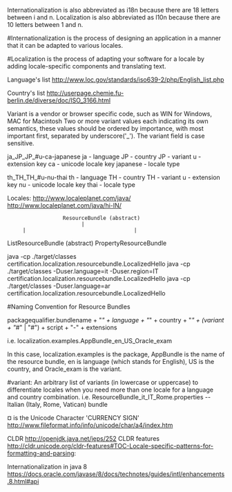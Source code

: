 Internationalization is also abbreviated as i18n because there are 18 
letters between i and n. Localization is also abbreviated as l10n 
because there are 10 letters between 1 and n.

#Internationalization 
is the process of designing an application in a manner that it 
can be adapted to various locales.

#Localization 
is the process of adapting your software for a locale by adding 
locale-specific components and translating text.

Language's list
http://www.loc.gov/standards/iso639-2/php/English_list.php

Country's list
http://userpage.chemie.fu-berlin.de/diverse/doc/ISO_3166.html

Variant is a vendor or browser specific code, 
such as WIN for Windows, MAC for Macintosh
Two or more variant values each indicating its own semantics, 
these values should be ordered by importance, with most important first, 
separated by underscore('_'). The variant field is case sensitive.

ja_JP_JP_#u-ca-japanese
ja - language
JP - country
JP - variant
u - extension key
ca - unicode locale key
japanese - locale type

th_TH_TH_#u-nu-thai
th - language
TH - country
TH - variant
u - extension key
nu - unicode locale key
thai - locale type

Locales:
http://www.localeplanet.com/java/
http://www.localeplanet.com/java/hi-IN/

                      ResourceBundle (abstract)
                            |
         |                                   |
ListResourceBundle (abstract)      PropertyResourceBundle

java -cp ./target/classes certification.localization.resourcebundle.LocalizedHello
java -cp ./target/classes -Duser.language=it -Duser.region=IT certification.localization.resourcebundle.LocalizedHello
java -cp ./target/classes -Duser.language=ar certification.localization.resourcebundle.LocalizedHello


#Naming Convention for Resource Bundles

packagequalifier.bundlename + "_" + language + "_" + country + "_" + (variant + "_#" | "#") + script + "-" + extensions

i.e. localization.examples.AppBundle_en_US_Oracle_exam

In this case, 
localization.examples is the package, 
AppBundle is the name of the resource bundle, 
en is language (which stands for English), 
US is the country, 
and Oracle_exam is the variant.

#variant: 
An arbitrary list of variants (in lowercase or uppercase) to differentiate locales 
when you need more than one locale for a language and country combination.
i.e. ResourceBundle_it_IT_Rome.properties  -- Italian (Italy, Rome, Vatican) bundle


¤ is the Unicode Character 'CURRENCY SIGN'
http://www.fileformat.info/info/unicode/char/a4/index.htm

CLDR
http://openjdk.java.net/jeps/252
CLDR features
http://cldr.unicode.org/cldr-features#TOC-Locale-specific-patterns-for-formatting-and-parsing:


Internationalization in java 8
https://docs.oracle.com/javase/8/docs/technotes/guides/intl/enhancements.8.html#api